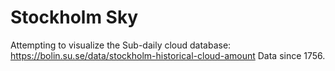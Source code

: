# Stockholm Sky

Attempting to visualize the Sub-daily cloud database: https://bolin.su.se/data/stockholm-historical-cloud-amount
Data since 1756.
